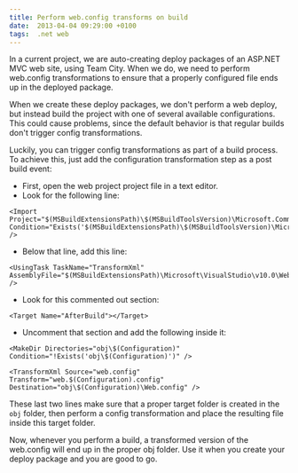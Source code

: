 ```yaml
---
title: Perform web.config transforms on build
date:  2013-04-04 09:29:00 +0100
tags:  .net web
---
```


In a current project, we are auto-creating deploy packages of an ASP.NET MVC web
site, using Team City. When we do, we need to perform web.config transformations
to ensure that a properly configured file ends up in the deployed package.

When we create these deploy packages, we don't perform a web deploy, but instead
build the project with one of several available configurations. This could cause 
problems, since the default behavior is that regular builds don't trigger config
transformations.

Luckily, you can trigger config transformations as part of a build process. To
achieve this, just add the configuration transformation step as a post build event:

* First, open the web project project file in a text editor.
* Look for the following line:

```
<Import Project="$(MSBuildExtensionsPath)\$(MSBuildToolsVersion)\Microsoft.Common.props" Condition="Exists('$(MSBuildExtensionsPath)\$(MSBuildToolsVersion)\Microsoft.Common.props')" />
```

* Below that line, add this line: 

```
<UsingTask TaskName="TransformXml" AssemblyFile="$(MSBuildExtensionsPath)\Microsoft\VisualStudio\v10.0\Web\Microsoft.Web.Publishing.Tasks.dll" />
```

* Look for this commented out section:

```
<Target Name="AfterBuild"></Target>
```

* Uncomment that section and add the following inside it:

```
<MakeDir Directories="obj\$(Configuration)" Condition="!Exists('obj\$(Configuration)')" />
```

```
<TransformXml Source="web.config" Transform="web.$(Configuration).config" Destination="obj\$(Configuration)\Web.config" />
```

These last two lines make sure that a proper target folder is created in the `obj`
folder, then perform a config transformation and place the resulting file inside
this target folder. 

Now, whenever you perform a build, a transformed version of the web.config will end
up in the proper obj folder. Use it when you create your deploy package and you are 
good to go.